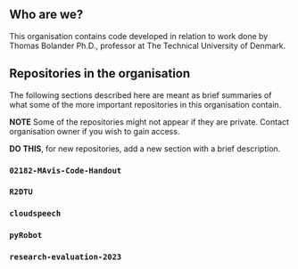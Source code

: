 ## Who are we?
This organisation contains code developed in relation to work done by Thomas Bolander Ph.D., professor at The Technical University of Denmark. 


## Repositories in the organisation
The following sections described here are meant as brief summaries of what some of the more important repositories in this organisation contain.

**NOTE** Some of the repositories might not appear if they are private. Contact organisation owner if you wish to gain access.

**DO THIS**, for new repositories, add a new section with a brief description.

### `02182-MAvis-Code-Handout`

### `R2DTU`

### `cloudspeech`

### `pyRobot`

### `research-evaluation-2023`



<!--

**Here are some ideas to get you started:**

🙋‍♀️ A short introduction - what is your organization all about?
🌈 Contribution guidelines - how can the community get involved?
👩‍💻 Useful resources - where can the community find your docs? Is there anything else the community should know?
🍿 Fun facts - what does your team eat for breakfast?
🧙 Remember, you can do mighty things with the power of [Markdown](https://docs.github.com/github/writing-on-github/getting-started-with-writing-and-formatting-on-github/basic-writing-and-formatting-syntax)
-->
